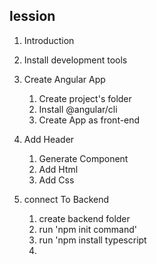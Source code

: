## lession
1. Introduction 
2. Install development tools
3. Create Angular App
    1. Create project's folder
    2. Install @angular/cli
    3. Create App as front-end
4. Add Header
    1. Generate Component
    2. Add Html
    3. Add Css

11. connect To Backend
    1. create backend folder
    2. run 'npm init command'
    3. run 'npm install typescript
    4. 